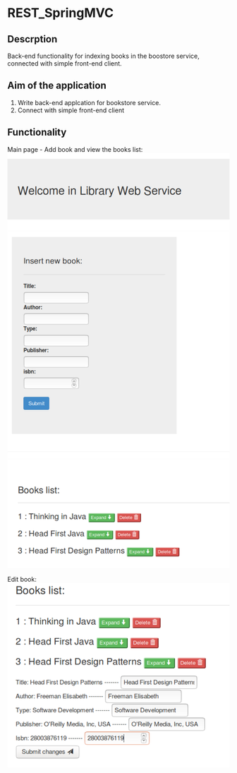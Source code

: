 # REST_SpringMVC

## Descrption
Back-end functionality for indexing books in the boostore service, connected with simple front-end client.

## Aim of the application
1. Write back-end applcation for bookstore service. 
2. Connect with simple front-end client


## Functionality

Main page - Add book and view the books list: 
![alt text](https://github.com/PiotrKloda/REST_SpringMVC/blob/master/src/main/resources/screenshots/main.png "main page")

Edit book:
![alt text](https://github.com/PiotrKloda/REST_SpringMVC/blob/master/src/main/resources/screenshots/edit.png "edit")
